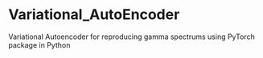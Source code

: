 # Variational_AutoEncoder
Variational Autoencoder for reproducing gamma spectrums using PyTorch package in Python
